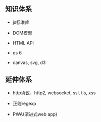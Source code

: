## 知识体系

* js标准库

* DOM模型

* HTML API

* es 6

* canvas, svg, d3

## 延伸体系

* http协议，http2, websocket, ssl, tls, xss

* 正则regexp

* PWA(渐进式web app)
